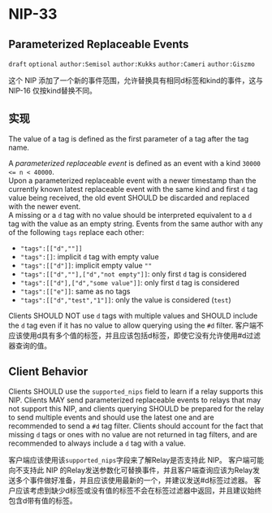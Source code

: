 NIP-33
======

Parameterized Replaceable Events
--------------------------------

`draft` `optional` `author:Semisol` `author:Kukks` `author:Cameri` `author:Giszmo`

这个 NIP 添加了一个新的事件范围，允许替换具有相同d标签和kind的事件，这与 NIP-16 仅按kind替换不同。

实现
--------------
The value of a tag is defined as the first parameter of a tag after the tag name.

A *parameterized replaceable event* is defined as an event with a kind `30000 <= n < 40000`.  
Upon a parameterized replaceable event with a newer timestamp than the currently known latest
replaceable event with the same kind and first `d` tag value being received, the old event
SHOULD be discarded and replaced with the newer event.  
A missing or a `d` tag with no value should be interpreted equivalent to a `d` tag with the
value as an empty string. Events from the same author with any of the following `tags`
replace each other:

* `"tags":[["d",""]]`
* `"tags":[]`: implicit `d` tag with empty value
* `"tags":[["d"]]`: implicit empty value `""`
* `"tags":[["d",""],["d","not empty"]]`: only first `d` tag is considered
* `"tags":[["d"],["d","some value"]]`: only first `d` tag is considered
* `"tags":[["e"]]`: same as no tags
* `"tags":[["d","test","1"]]`: only the value is considered (`test`)

Clients SHOULD NOT use `d` tags with multiple values and SHOULD include the `d` tag even if it has no value to allow querying using the `#d` filter.
客户端不应该使用d具有多个值的标签，并且应该包括d标签，即使它没有允许使用#d过滤器查询的值。

Client Behavior
---------------

Clients SHOULD use the `supported_nips` field to learn if a relay supports this NIP.
Clients MAY send parameterized replaceable events to relays that may not support this NIP, and clients querying SHOULD be prepared for the relay to send multiple events and should use the latest one and are recommended to send a `#d` tag filter. Clients should account for the fact that missing `d` tags or ones with no value are not returned in tag filters, and are recommended to always include a `d` tag with a value.

客户端应该使用该`supported_nips`字段来了解Relay是否支持此 NIP。
客户端可能向不支持此 NIP 的Relay发送参数化可替换事件，并且客户端查询应该为Relay发送多个事件做好准备，并且应该使用最新的一个，并建议发送#d标签过滤器。
客户应该考虑到缺少d标签或没有值的标签不会在标签过滤器中返回，并且建议始终包含d带有值的标签。
